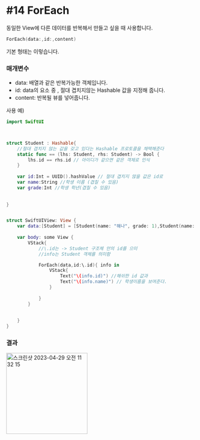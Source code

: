 # **#14 ForEach**

동일한 View에 다른 데이터를 반복해서 만들고 싶을 때 사용합니다.
 
```swift
ForEach(data:,id:,content) 
```
기본 형태는 이렇습니다.

### 매개변수
-   data: 배열과 같은 반복가능한 객체입니다.
-   id: data의 요소 중 , 절대 겹치지않는 Hashable 값을 지정해 줍니다.
-   content: 반복될 뷰를 넣어줍니다.

사용 예)
```swift
import SwiftUI



struct Student : Hashable{ 
    //절대 겹치지 않는 값을 갖고 있다는 Hashable 프로토콜을 채택해준다
    static func == (lhs: Student, rhs: Student) -> Bool {
        lhs.id == rhs.id // 아이디가 같으면 같은 객체로 인식
    }
    
    var id:Int = UUID().hashValue // 절대 겹치지 않을 값은 id로
    var name:String //학생 이름 (겹칠 수 있음)
    var grade:Int //학생 학년(겹칠 수 있음)
    
    
}


struct SwiftUIView: View {
    var data:[Student] = [Student(name: "해나", grade: 1),Student(name: "스낵", grade: 2),Student(name: "클레어", grade: 1),Student(name: "코비", grade: 1)]
    
    var body: some View {
        VStack{
            //\.id는 -> Student 구조체 안의 id를 으미
            //info는 Student 객체를 의미함

            ForEach(data,id:\.id){ info in 
                VStack{
                    Text("\(info.id)") //해쉬한 id 값과
                    Text("\(info.name)") // 학생이름을 보여준다.
                }
                
            }
        }
        
        
    }
}
```

### 결과
<img width="216" alt="스크린샷 2023-04-29 오전 11 32 15" src="https://user-images.githubusercontent.com/48616183/235279606-09000a43-f31b-4440-9908-c22b590a3488.png">

